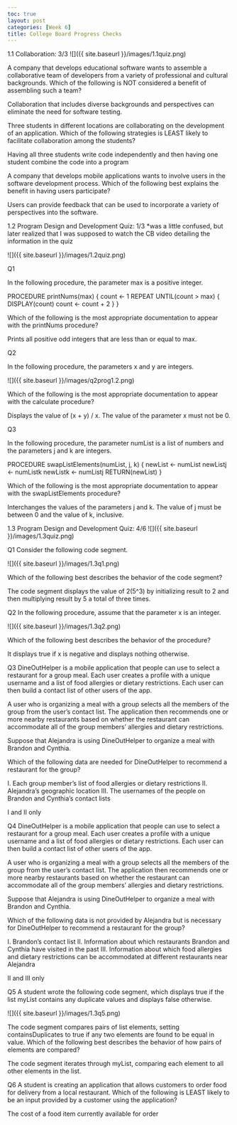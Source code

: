 ```yaml
---
toc: true
layout: post
categories: [Week 6]
title: College Board Progress Checks
---
```


1.1 Collaboration: 3/3
![]({{ site.baseurl }}/images/1.1quiz.png)

A company that develops educational software wants to assemble a collaborative team of developers from a variety of professional and cultural backgrounds. Which of the following is NOT considered a benefit of assembling such a team?

Collaboration that includes diverse backgrounds and perspectives can eliminate the need for software testing.

Three students in different locations are collaborating on the development of an application. Which of the following strategies is LEAST likely to facilitate collaboration among the students?

Having all three students write code independently and then having one student combine the code into a program

A company that develops mobile applications wants to involve users in the software development process. Which of the following best explains the benefit in having users participate?

Users can provide feedback that can be used to incorporate a variety of perspectives into the software.

1.2 Program Design and Development Quiz: 1/3
*was a little confused, but later realized that I was supposed to watch the CB video detailing the information in the quiz

![]({{ site.baseurl }}/images/1.2quiz.png)

Q1

In the following procedure, the parameter max is a positive integer.

PROCEDURE printNums(max)
{
count ← 1
REPEAT UNTIL(count > max)
{
DISPLAY(count)
count ← count + 2
}
}

Which of the following is the most appropriate documentation to appear with the printNums procedure?

Prints all positive odd integers that are less than or equal to max.

Q2

In the following procedure, the parameters x and y are integers.

![]({{ site.baseurl }}/images/q2prog1.2.png)

Which of the following is the most appropriate documentation to appear with the calculate procedure?

Displays the value of (x + y) / x.
The value of the parameter x must not be 0.

Q3

In the following procedure, the parameter numList is a list of numbers and the parameters j and k are integers.

PROCEDURE swapListElements(numList, j, k)
{
newList ← numList
newListj ← numListk
newListk ← numListj
RETURN(newList)
}

Which of the following is the most appropriate documentation to appear with the swapListElements procedure?

Interchanges the values of the parameters j and k.
The value of j must be between 0 and the value of k, inclusive.

1.3 Program Design and Development Quiz: 4/6
![]({{ site.baseurl }}/images/1.3quiz.png)

Q1
Consider the following code segment.

![]({{ site.baseurl }}/images/1.3q1.png)

Which of the following best describes the behavior of the code segment?

The code segment displays the value of  2(5^3)  by initializing result to 2 and then multiplying result by 5 a total of three times.

Q2
In the following procedure, assume that the parameter x is an integer.

![]({{ site.baseurl }}/images/1.3q2.png)

Which of the following best describes the behavior of the procedure?

It displays true if x is negative and displays nothing otherwise.

Q3
DineOutHelper is a mobile application that people can use to select a restaurant for a group meal. Each user creates a profile with a unique username and a list of food allergies or dietary restrictions. Each user can then build a contact list of other users of the app.

A user who is organizing a meal with a group selects all the members of the group from the user’s contact list. The application then recommends one or more nearby restaurants based on whether the restaurant can accommodate all of the group members’ allergies and dietary restrictions.

Suppose that Alejandra is using DineOutHelper to organize a meal with Brandon and Cynthia.

Which of the following data are needed for DineOutHelper to recommend a restaurant for the group?

I. Each group member’s list of food allergies or dietary restrictions
II. Alejandra’s geographic location
III. The usernames of the people on Brandon and Cynthia’s contact lists

I and II only

Q4
DineOutHelper is a mobile application that people can use to select a restaurant for a group meal. Each user creates a profile with a unique username and a list of food allergies or dietary restrictions. Each user can then build a contact list of other users of the app.

A user who is organizing a meal with a group selects all the members of the group from the user’s contact list. The application then recommends one or more nearby restaurants based on whether the restaurant can accommodate all of the group members’ allergies and dietary restrictions.

Suppose that Alejandra is using DineOutHelper to organize a meal with Brandon and Cynthia.

Which of the following data is not provided by Alejandra but is necessary for DineOutHelper to recommend a restaurant for the group?

I. Brandon’s contact list
II. Information about which restaurants Brandon and Cynthia have visited in the past
III. Information about which food allergies and dietary restrictions can be accommodated at different restaurants near Alejandra

II and III only

Q5
A student wrote the following code segment, which displays true if the list myList contains any duplicate values and displays false otherwise.

![]({{ site.baseurl }}/images/1.3q5.png)

The code segment compares pairs of list elements, setting containsDuplicates to true if any two elements are found to be equal in value. Which of the following best describes the behavior of how pairs of elements are compared?

The code segment iterates through myList, comparing each element to all other elements in the list.

Q6
A student is creating an application that allows customers to order food for delivery from a local restaurant. Which of the following is LEAST likely to be an input provided by a customer using the application?

The cost of a food item currently available for order







